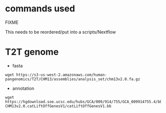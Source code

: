 # commands used

FIXME

This needs to be reordered/put into a scripts/Nextflow



# T2T genome

* fasta
  
```
wget https://s3-us-west-2.amazonaws.com/human-pangenomics/T2T/CHM13/assemblies/analysis_set/chm13v2.0.fa.gz
```

* annotation
```
wget  https://hgdownload.soe.ucsc.edu/hubs/GCA/009/914/755/GCA_009914755.4/bbi/GCA_009914755.4_T2T-CHM13v2.0.catLiftOffGenesV1/catLiftOffGenesV1.bb
```

